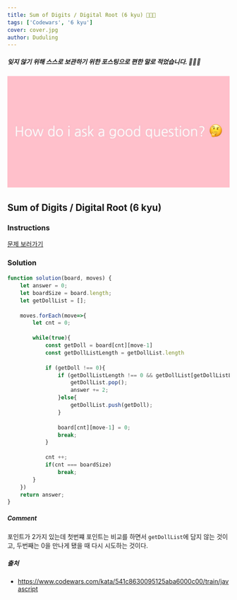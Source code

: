 ```yaml
---
title: Sum of Digits / Digital Root (6 kyu) 👨🏻‍💻
tags: ['Codewars', '6 kyu']
cover: cover.jpg
author: Duduling
---
```


##### 잊지 않기 위해 스스로 보관하기 위한 포스팅으로 편한 말로 적었습니다. 🙇🏻‍♂️

![duduling preview image](cover.jpg)

## Sum of Digits / Digital Root (6 kyu)

### Instructions

[문제 보러가기](https://programmers.co.kr/learn/courses/30/lessons/64061)

### Solution

```js
function solution(board, moves) {
    let answer = 0;
    let boardSize = board.length;
    let getDollList = [];
    
    moves.forEach(move=>{
        let cnt = 0;

        while(true){
            const getDoll = board[cnt][move-1]
            const getDollListLength = getDollList.length

            if (getDoll !== 0){
                if (getDollListLength !== 0 && getDollList[getDollListLength - 1] === getDoll){
                    getDollList.pop();
                    answer += 2;
                }else{
                    getDollList.push(getDoll);
                }
                
                board[cnt][move-1] = 0;
                break;
            }
            
            cnt ++;
            if(cnt === boardSize)
                break;
        }
    })
    return answer;
}
```

##### Comment

포인트가 2가지 있는데 첫번쨰 포인트는 비교를 하면서 `getDollList`에 담지 않는 것이고, 두번째는 0을 만나게 됐을 때 다시 시도하는 것이다.

##### 출처

- https://www.codewars.com/kata/541c8630095125aba6000c00/train/javascript
